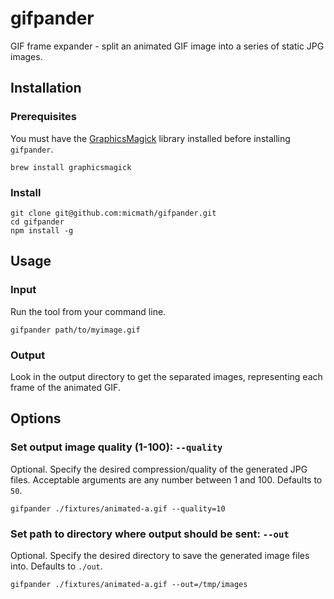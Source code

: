 # gifpander

GIF frame expander - split an animated GIF image into a series of static JPG images.

## Installation

### Prerequisites

You must have the [GraphicsMagick](http://www.graphicsmagick.org/) library installed before installing `gifpander`.


```
brew install graphicsmagick
```

### Install

```
git clone git@github.com:micmath/gifpander.git
cd gifpander
npm install -g
```

## Usage

### Input

Run the tool from your command line.

```
gifpander path/to/myimage.gif
```

### Output

Look in the output directory to get the separated images, representing each frame of the animated GIF.

## Options

### Set output image quality (1-100): `--quality`

Optional. Specify the desired compression/quality of the generated JPG files. Acceptable arguments are any number between 1 and 100. Defaults to `50`.

```
gifpander ./fixtures/animated-a.gif --quality=10
```

### Set path to directory where output should be sent: `--out`

Optional. Specify the desired directory to save the generated image files into. Defaults to `./out`.

```
gifpander ./fixtures/animated-a.gif --out=/tmp/images
```
